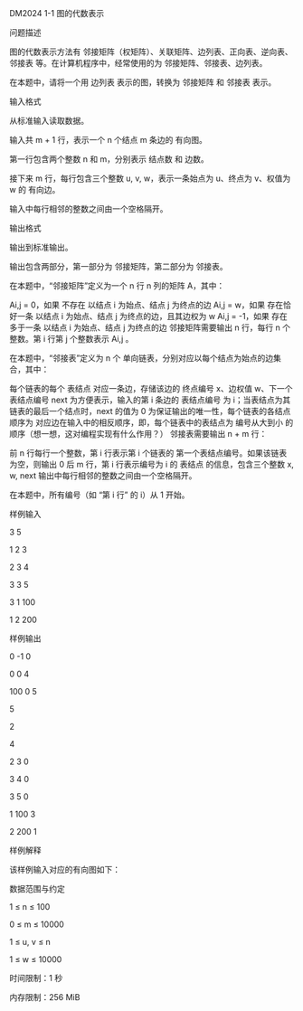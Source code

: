 DM2024 1-1 图的代数表示


问题描述

图的代数表示方法有 邻接矩阵（权矩阵）、关联矩阵、边列表、正向表、逆向表、邻接表 等。在计算机程序中，经常使用的为 邻接矩阵、邻接表、边列表。

在本题中，请将一个用 边列表 表示的图，转换为 邻接矩阵 和 邻接表 表示。


输入格式

从标准输入读取数据。

输入共 m + 1 行，表示一个 n 个结点 m 条边的 有向图。

第一行包含两个整数 n 和 m，分别表示 结点数 和 边数。

接下来 m 行，每行包含三个整数 u, v, w，表示一条始点为 u、终点为 v、权值为 w 的 有向边。

输入中每行相邻的整数之间由一个空格隔开。


输出格式

输出到标准输出。

输出包含两部分，第一部分为 邻接矩阵，第二部分为 邻接表。

在本题中，“邻接矩阵”定义为一个 n 行 n 列的矩阵 A，其中：

Ai,j = 0，如果 不存在 以结点 i 为始点、结点 j 为终点的边
Ai,j = w，如果 存在恰好一条 以结点 i 为始点、结点 j 为终点的边，且其边权为 w
Ai,j = -1，如果 存在多于一条 以结点 i 为始点、结点 j 为终点的边
邻接矩阵需要输出 n 行，每行 n 个整数。第 i 行第 j 个整数表示 Ai,j 。

在本题中，“邻接表”定义为 n 个 单向链表，分别对应以每个结点为始点的边集合，其中：

每个链表的每个 表结点 对应一条边，存储该边的 终点编号 x、边权值 w、下一个表结点编号 next
为方便表示，输入的第 i 条边的 表结点编号 为 i；当表结点为其链表的最后一个结点时，next 的值为 0
为保证输出的唯一性，每个链表的各结点顺序为 对应边在输入中的相反顺序，即，每个链表中的表结点为 编号从大到小 的顺序（想一想，这对编程实现有什么作用？）
邻接表需要输出 n + m 行：

前 n 行每行一个整数，第 i 行表示第 i 个链表的 第一个表结点编号。如果该链表为空，则输出 0
后 m 行，第 i 行表示编号为 i 的 表结点 的信息，包含三个整数 x, w, next
输出中每行相邻的整数之间由一个空格隔开。

在本题中，所有编号（如 “第 i 行” 的 i）从 1 开始。

样例输入

3 5

1 2 3

2 3 4

3 3 5

3 1 100

1 2 200

样例输出

0 -1 0

0 0 4

100 0 5

5

2

4

2 3 0

3 4 0

3 5 0

1 100 3

2 200 1

样例解释

该样例输入对应的有向图如下：



数据范围与约定

1 ≤ n ≤ 100

0 ≤ m ≤ 10000

1 ≤ u, v ≤ n

1 ≤ w ≤ 10000

时间限制：1 秒

内存限制：256 MiB
